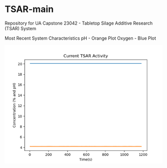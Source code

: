 # TSAR-main
Repository for UA Capstone 23042 - Tabletop Silage Additive Research (TSAR) System


Most Recent System Characteristics
pH     - Orange Plot
Oxygen - Blue Plot



![Silage Characteristics Graph](graph.png)
                                                                                                                                                                                                                                                                                                               